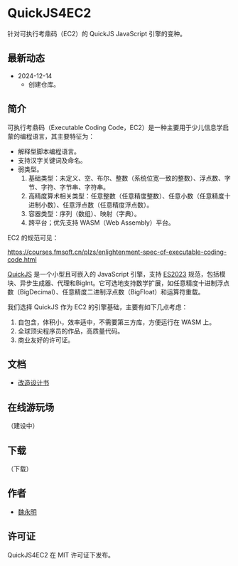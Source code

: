 # QuickJS4EC2

针对可执行考鼎码（EC2）的 QuickJS JavaScript 引擎的变种。

## 最新动态

- 2024-12-14
    - 创建仓库。

## 简介

可执行考鼎码（Executable Coding Code，EC2）是一种主要用于少儿信息学启蒙的编程语言，其主要特征为：

- 解释型脚本编程语言。
- 支持汉字关键词及命名。
- 弱类型。
   1. 基础类型：未定义、空、布尔、整数（系统位宽一致的整数）、浮点数、字节、字符、字节串、字符串。
   1. 高精度算术相关类型：任意整数（任意精度整数）、任意小数（任意精度十进制小数）、任意浮点数（任意精度浮点数）。
   1. 容器类型：序列（数组）、映射（字典）。
   1. 跨平台；优先支持 WASM（Web Assembly）平台。

EC2 的规范可见：

<https://courses.fmsoft.cn/plzs/enlightenment-spec-of-executable-coding-code.html>

[QuickJS](https://bellard.org/quickjs/) 是一个小型且可嵌入的 JavaScript 引擎，支持 [ES2023](https://tc39.github.io/ecma262/2023) 规范，包括模块、异步生成器、代理和BigInt。它可选地支持数学扩展，如任意精度十进制浮点数（BigDecimal）、任意精度二进制浮点数（BigFloat）和运算符重载。

我们选择 QuickJS 作为 EC2 的引擎基础，主要有如下几点考虑：

1. 自包含，体积小，效率适中，不需要第三方库，方便运行在 WASM 上。
1. 全球顶尖程序员的作品，高质量代码。
1. 商业友好的许可证。

## 文档

- [改造设计书](doc/quickjs4ec2.md)

## 在线游玩场

（建设中）

## 下载

（下载）

## 作者

- [魏永明](https://github.com/VincentWei)

## 许可证

QuickJS4EC2 在 MIT 许可证下发布。

